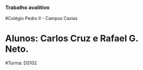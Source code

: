 ### Trabalho avalitivo

#Colégio Pedro II - Campus Caxias
# Alunos: Carlos Cruz e Rafael G. Neto.
#Turma: DS102
